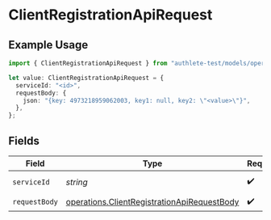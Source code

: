 # ClientRegistrationApiRequest

## Example Usage

```typescript
import { ClientRegistrationApiRequest } from "authlete-test/models/operations";

let value: ClientRegistrationApiRequest = {
  serviceId: "<id>",
  requestBody: {
    json: "{key: 4973218959062003, key1: null, key2: \"<value>\"}",
  },
};
```

## Fields

| Field                                                                                                      | Type                                                                                                       | Required                                                                                                   | Description                                                                                                |
| ---------------------------------------------------------------------------------------------------------- | ---------------------------------------------------------------------------------------------------------- | ---------------------------------------------------------------------------------------------------------- | ---------------------------------------------------------------------------------------------------------- |
| `serviceId`                                                                                                | *string*                                                                                                   | :heavy_check_mark:                                                                                         | A service ID.                                                                                              |
| `requestBody`                                                                                              | [operations.ClientRegistrationApiRequestBody](../../models/operations/clientregistrationapirequestbody.md) | :heavy_check_mark:                                                                                         | N/A                                                                                                        |